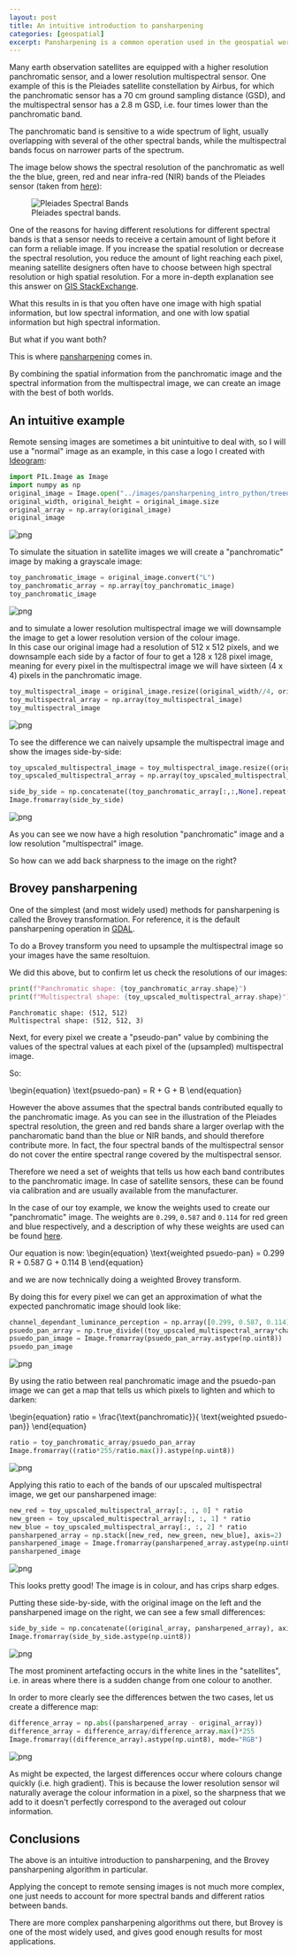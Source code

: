 ```yaml
---
layout: post
title: An intuitive introduction to pansharpening
categories: [geospatial]
excerpt: Pansharpening is a common operation used in the geospatial world that uses higher resolution panchromatic images to add sharpness to lower resolution multispectral images. In this post we take a look at the fundamental ideas behind pansharpening in an intuitive context. 
---
```


Many earth observation satellites are equipped with a higher resolution panchromatic sensor, and a lower resolution multispectral sensor. One example of this is the Pleiades satellite constellation by Airbus, for which the panchromatic sensor has a 70 cm ground sampling distance (GSD), and the multispectral sensor has a 2.8 m GSD, i.e. four times lower than the panchromatic band. 

The panchromatic band is sensitive to a wide spectrum of light, usually overlapping with several of the other spectral bands, while the multispectral bands focus on narrower parts of the spectrum. 

The image below shows the spectral resolution of the panchromatic as well the the blue, green, red and near infra-red (NIR) bands of the Pleiades sensor (taken from [here](https://www.mdpi.com/2072-4292/13/8/1550)): 


<figure>
    <img src="../images/pansharpening_intro_python/Spectral-response-of-the-Pleiades-multispectral-MS-and-panchromatic-PAN-sensors.png"
         alt="Pleiades Spectral Bands">
    <figcaption>Pleiades spectral bands.</figcaption>
</figure>

One of the reasons for having different resolutions for different spectral bands is that a sensor needs to receive a certain amount of light before it can form a reliable image. If you increase the spatial resolution or decrease the spectral resolution, you reduce the amount of light reaching each pixel, meaning satellite designers often have to choose between high spectral resolution or high spatial resolution. For a more in-depth explanation see this answer on [GIS StackExchange](https://gis.stackexchange.com/a/113899/224865).

What this results in is that you often have one image with high spatial information, but low spectral information, and one with low spatial information but high spectral information. 


But what if you want both?

This is where [pansharpening](https://en.wikipedia.org/wiki/Pansharpening) comes in. 

By combining the spatial information from the panchromatic image and the spectral information from the multispectral image, we can create an image with the best of both worlds. 

## An intuitive example

Remote sensing images are sometimes a bit unintuitive to deal with, so I will use a "normal" image as an example, in this case a logo I created with [Ideogram](https://ideogram.ai/):



```python
import PIL.Image as Image
import numpy as np
original_image = Image.open("../images/pansharpening_intro_python/treed_brain_512.jpeg")
original_width, original_height = original_image.size
original_array = np.array(original_image)
original_image
```




    
![png](../images/2024-01-02-pansharpening-intro-python_files/2024-01-02-pansharpening-intro-python_2_0.png)
    



To simulate the situation in satellite images we will create a "panchromatic" image by making a grayscale image:


```python
toy_panchromatic_image = original_image.convert("L")
toy_panchromatic_array = np.array(toy_panchromatic_image)
toy_panchromatic_image
```




    
![png](../images/2024-01-02-pansharpening-intro-python_files/2024-01-02-pansharpening-intro-python_4_0.png)
    



and to simulate a lower resolution multispectral image we will downsample the image to get a lower resolution version of the colour image.  
In this case our original image had a resolution of 512 x 512 pixels, and we downsample each side by a factor of four to get a 128 x 128 pixel image, meaning for every pixel in the multispectral image we will have sixteen (4 x 4) pixels in the panchromatic image. 


```python
toy_multispectral_image = original_image.resize((original_width//4, original_width//4))
toy_multispectral_array = np.array(toy_multispectral_image)
toy_multispectral_image
```




    
![png](../images/2024-01-02-pansharpening-intro-python_files/2024-01-02-pansharpening-intro-python_6_0.png)
    



To see the difference we can naively upsample the multispectral image and show the images side-by-side: 


```python
toy_upscaled_multispectral_image = toy_multispectral_image.resize((original_width, original_height))
toy_upscaled_multispectral_array = np.array(toy_upscaled_multispectral_image)

side_by_side = np.concatenate((toy_panchromatic_array[:,:,None].repeat(3, axis=2), toy_upscaled_multispectral_array), axis=1)
Image.fromarray(side_by_side)
```




    
![png](../images/2024-01-02-pansharpening-intro-python_files/2024-01-02-pansharpening-intro-python_8_0.png)
    



As you can see we now have a high resolution "panchromatic" image and a low resolution "multispectral" image. 

So how can we add back sharpness to the image on the right? 

## Brovey pansharpening

One of the simplest (and most widely used) methods for pansharpening is called the Brovey transformation. For reference, it is the default pansharpening operation in [GDAL](https://gdal.org/index.html).

To do a Brovey transform you need to upsample the multispectral image so your images have the same resoltuion. 

We did this above, but to confirm let us check the resolutions of our images: 


```python
print(f"Panchromatic shape: {toy_panchromatic_array.shape}")
print(f"Multispectral shape: {toy_upscaled_multispectral_array.shape}")
```

    Panchromatic shape: (512, 512)
    Multispectral shape: (512, 512, 3)


Next, for every pixel we create a "pseudo-pan" value by combining the values of the spectral values at each pixel of the (upsampled) multispectral image. 

So: 

\begin{equation}
\text{psuedo-pan} = R + G + B
\end{equation}

However the above assumes that the spectral bands contributed equally to the panchromatic image. 
As you can see in the illustration of the Pleiades spectral resolution, the green and red bands share a larger overlap with the pancharomatic band than the blue or NIR bands, and should therefore contribute more. In fact, the four spectral bands of the multispectral sensor do not cover the entire spectral range covered by the multispectral sensor.

Therefore we need a set of weights that tells us how each band contributes to the panchromatic image. In case of satellite sensors, these can be found via calibration and are usually available from the manufacturer. 

In the case of our toy example, we know the weights used to create our "panchromatic" image. The weights are `0.299`, `0.587` and `0.114` for red green and blue respectively, and a description of why these weights are used can be found [here](https://e2eml.school/convert_rgb_to_grayscale).

Our equation is now:
\begin{equation}
\text{weighted psuedo-pan} = 0.299 R + 0.587 G + 0.114 B
\end{equation}

and we are now technically doing a weighted Brovey transform. 

By doing this for every pixel we can get an approximation of what the expected panchromatic image should look like: 


```python
channel_dependant_luminance_perception = np.array([0.299, 0.587, 0.114])
psuedo_pan_array = np.true_divide((toy_upscaled_multispectral_array*channel_dependant_luminance_perception).sum(axis=2), channel_dependant_luminance_perception.sum())
psuedo_pan_image = Image.fromarray(psuedo_pan_array.astype(np.uint8))
psuedo_pan_image
```




    
![png](../images/2024-01-02-pansharpening-intro-python_files/2024-01-02-pansharpening-intro-python_12_0.png)
    



By using the ratio between real panchromatic image and the psuedo-pan image we can get a map that tells us which pixels to lighten and which to darken: 

\begin{equation}
ratio = \frac{\text{panchromatic}}{ \text{weighted psuedo-pan}} 
\end{equation}


```python
ratio = toy_panchromatic_array/psuedo_pan_array
Image.fromarray((ratio*255/ratio.max()).astype(np.uint8))
```




    
![png](../images/2024-01-02-pansharpening-intro-python_files/2024-01-02-pansharpening-intro-python_14_0.png)
    



Applying this ratio to each of the bands of our upscaled multispectral image, we get our pansharpened image: 


```python
new_red = toy_upscaled_multispectral_array[:, :, 0] * ratio
new_green = toy_upscaled_multispectral_array[:, :, 1] * ratio
new_blue = toy_upscaled_multispectral_array[:, :, 2] * ratio
pansharpened_array = np.stack([new_red, new_green, new_blue], axis=2)
pansharpened_image = Image.fromarray(pansharpened_array.astype(np.uint8))
pansharpened_image
```




    
![png](../images/2024-01-02-pansharpening-intro-python_files/2024-01-02-pansharpening-intro-python_16_0.png)
    



This looks pretty good! The image is in colour, and has crips sharp edges. 

Putting these side-by-side, with the original image on the left and the pansharpened image on the right, we can see a few small differences: 


```python
side_by_side = np.concatenate((original_array, pansharpened_array), axis=1)
Image.fromarray(side_by_side.astype(np.uint8))
```




    
![png](../images/2024-01-02-pansharpening-intro-python_files/2024-01-02-pansharpening-intro-python_18_0.png)
    



The most prominent artefacting occurs in the white lines in the "satellites", i.e. in areas where there is a sudden change from one colour to another. 

In order to more clearly see the differences betwen the two cases, let us create a difference map: 


```python
difference_array = np.abs((pansharpened_array - original_array))
difference_array = difference_array/difference_array.max()*255
Image.fromarray((difference_array).astype(np.uint8), mode="RGB")
```




    
![png](../images/2024-01-02-pansharpening-intro-python_files/2024-01-02-pansharpening-intro-python_20_0.png)
    



As might be expected, the largest differences occur where colours change quickly (i.e. high gradient). 
This is because the lower resolution sensor wil naturally average the colour information in a pixel, so the sharpness that we add to it doesn't perfectly correspond to the averaged out colour information. 

## Conclusions

The above is an intuitive introduction to pansharpening, and the Brovey pansharpening algorithm in particular.   

Applying the concept to remote sensing images is not much more complex, one just needs to account for more spectral bands and different ratios between bands. 

There are more complex pansharpening algorithms out there, but Brovey is one of the most widely used, and gives good enough results for most applications. 


